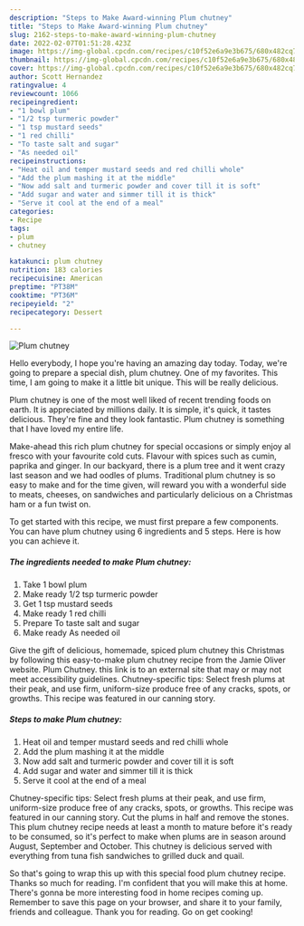 ```yaml
---
description: "Steps to Make Award-winning Plum chutney"
title: "Steps to Make Award-winning Plum chutney"
slug: 2162-steps-to-make-award-winning-plum-chutney
date: 2022-02-07T01:51:28.423Z
image: https://img-global.cpcdn.com/recipes/c10f52e6a9e3b675/680x482cq70/plum-chutney-recipe-main-photo.jpg
thumbnail: https://img-global.cpcdn.com/recipes/c10f52e6a9e3b675/680x482cq70/plum-chutney-recipe-main-photo.jpg
cover: https://img-global.cpcdn.com/recipes/c10f52e6a9e3b675/680x482cq70/plum-chutney-recipe-main-photo.jpg
author: Scott Hernandez
ratingvalue: 4
reviewcount: 1066
recipeingredient:
- "1 bowl plum"
- "1/2 tsp turmeric powder"
- "1 tsp mustard seeds"
- "1 red chilli"
- "To taste salt and sugar"
- "As needed oil"
recipeinstructions:
- "Heat oil and temper mustard seeds and red chilli whole"
- "Add the plum mashing it at the middle"
- "Now add salt and turmeric powder and cover till it is soft"
- "Add sugar and water and simmer till it is thick"
- "Serve it cool at the end of a meal"
categories:
- Recipe
tags:
- plum
- chutney

katakunci: plum chutney 
nutrition: 183 calories
recipecuisine: American
preptime: "PT38M"
cooktime: "PT36M"
recipeyield: "2"
recipecategory: Dessert

---
```



![Plum chutney](https://img-global.cpcdn.com/recipes/c10f52e6a9e3b675/680x482cq70/plum-chutney-recipe-main-photo.jpg)

Hello everybody, I hope you're having an amazing day today. Today, we're going to prepare a special dish, plum chutney. One of my favorites. This time, I am going to make it a little bit unique. This will be really delicious.

Plum chutney is one of the most well liked of recent trending foods on earth. It is appreciated by millions daily. It is simple, it's quick, it tastes delicious. They're fine and they look fantastic. Plum chutney is something that I have loved my entire life.

Make-ahead this rich plum chutney for special occasions or simply enjoy al fresco with your favourite cold cuts. Flavour with spices such as cumin, paprika and ginger. In our backyard, there is a plum tree and it went crazy last season and we had oodles of plums. Traditional plum chutney is so easy to make and for the time given, will reward you with a wonderful side to meats, cheeses, on sandwiches and particularly delicious on a Christmas ham or a fun twist on.


To get started with this recipe, we must first prepare a few components. You can have plum chutney using 6 ingredients and 5 steps. Here is how you can achieve it.

<!--inarticleads1-->

##### The ingredients needed to make Plum chutney:

1. Take 1 bowl plum
1. Make ready 1/2 tsp turmeric powder
1. Get 1 tsp mustard seeds
1. Make ready 1 red chilli
1. Prepare To taste salt and sugar
1. Make ready As needed oil


Give the gift of delicious, homemade, spiced plum chutney this Christmas by following this easy-to-make plum chutney recipe from the Jamie Oliver website. Plum Chutney. this link is to an external site that may or may not meet accessibility guidelines. Chutney-specific tips: Select fresh plums at their peak, and use firm, uniform-size produce free of any cracks, spots, or growths. This recipe was featured in our canning story. 

<!--inarticleads2-->

##### Steps to make Plum chutney:

1. Heat oil and temper mustard seeds and red chilli whole
1. Add the plum mashing it at the middle
1. Now add salt and turmeric powder and cover till it is soft
1. Add sugar and water and simmer till it is thick
1. Serve it cool at the end of a meal


Chutney-specific tips: Select fresh plums at their peak, and use firm, uniform-size produce free of any cracks, spots, or growths. This recipe was featured in our canning story. Cut the plums in half and remove the stones. This plum chutney recipe needs at least a month to mature before it's ready to be consumed, so it's perfect to make when plums are in season around August, September and October. This chutney is delicious served with everything from tuna fish sandwiches to grilled duck and quail. 

So that's going to wrap this up with this special food plum chutney recipe. Thanks so much for reading. I'm confident that you will make this at home. There's gonna be more interesting food in home recipes coming up. Remember to save this page on your browser, and share it to your family, friends and colleague. Thank you for reading. Go on get cooking!
